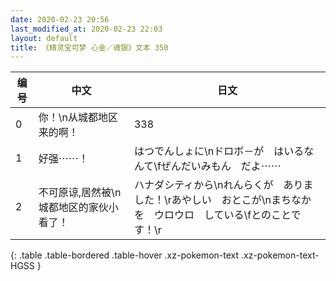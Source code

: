 ```yaml
---
date: 2020-02-23 20:56
last_modified_at: 2020-02-23 22:03
layout: default
title: 《精灵宝可梦 心金／魂银》文本 350
---
```

| 编号 | 中文 | 日文 |
| ---- | ---- | ---- |
| 0 | 你！\n从城都地区来的啊！ | 338 |
| 1 | 好强⋯⋯！ | はつでんしょに\nドロボ－が　はいるなんて\fぜんだいみもん　だよ⋯⋯ |
| 2 | 不可原谅,居然被\n城都地区的家伙小看了！ | ハナダシティから\nれんらくが　ありました！\rあやしい　おとこが\nまちなかを　ウロウロ　している\fとのことです！\r |
{: .table .table-bordered .table-hover .xz-pokemon-text .xz-pokemon-text-HGSS }